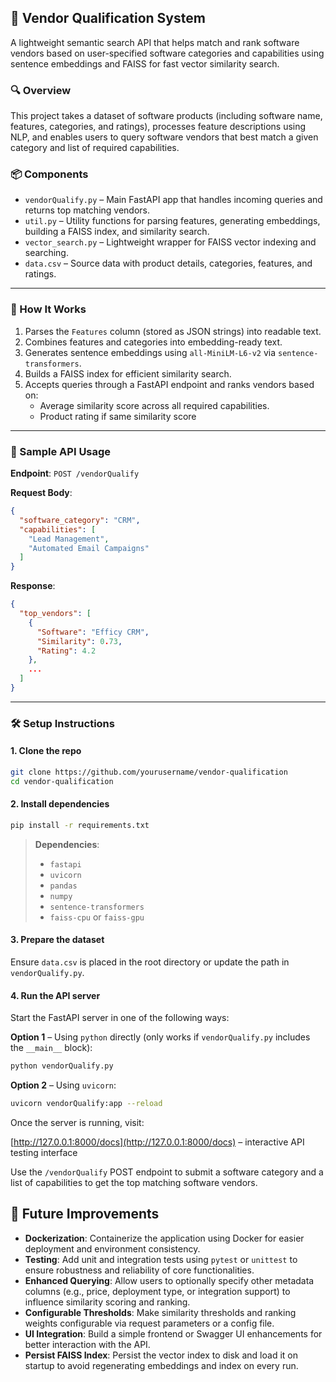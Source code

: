 ## 🧠 Vendor Qualification System

A lightweight semantic search API that helps match and rank software vendors based on user-specified software categories and capabilities using sentence embeddings and FAISS for fast vector similarity search.

### 🔍 Overview

This project takes a dataset of software products (including software name, features, categories, and ratings), processes feature descriptions using NLP, and enables users to query software vendors that best match a given category and list of required capabilities.

### 📦 Components

- `vendorQualify.py` – Main FastAPI app that handles incoming queries and returns top matching vendors.
- `util.py` – Utility functions for parsing features, generating embeddings, building a FAISS index, and similarity search.
- `vector_search.py` – Lightweight wrapper for FAISS vector indexing and searching.
- `data.csv` – Source data with product details, categories, features, and ratings.

---

### 🚀 How It Works

1. Parses the `Features` column (stored as JSON strings) into readable text.
2. Combines features and categories into embedding-ready text.
3. Generates sentence embeddings using `all-MiniLM-L6-v2` via `sentence-transformers`.
4. Builds a FAISS index for efficient similarity search.
5. Accepts queries through a FastAPI endpoint and ranks vendors based on:
   - Average similarity score across all required capabilities.
   - Product rating if same similarity score

---

### 🧪 Sample API Usage

**Endpoint**: `POST /vendorQualify`

**Request Body**:
```json
{
  "software_category": "CRM",
  "capabilities": [
    "Lead Management",
    "Automated Email Campaigns"
  ]
}
```

**Response**:
```json
{
  "top_vendors": [
    {
      "Software": "Efficy CRM",
      "Similarity": 0.73,
      "Rating": 4.2
    },
    ...
  ]
}
```

---

### 🛠️ Setup Instructions

#### 1. Clone the repo

```bash
git clone https://github.com/yourusername/vendor-qualification
cd vendor-qualification
```

#### 2. Install dependencies

```bash
pip install -r requirements.txt
```

> **Dependencies**:
> - `fastapi`
> - `uvicorn`
> - `pandas`
> - `numpy`
> - `sentence-transformers`
> - `faiss-cpu` or `faiss-gpu`

#### 3. Prepare the dataset

Ensure `data.csv` is placed in the root directory or update the path in `vendorQualify.py`.


#### 4. Run the API server

Start the FastAPI server in one of the following ways:

**Option 1** – Using `python` directly (only works if `vendorQualify.py` includes the `__main__` block):

```bash
python vendorQualify.py
```

**Option 2** – Using `uvicorn`:

```bash
uvicorn vendorQualify:app --reload
```

Once the server is running, visit:

 [http://127.0.0.1:8000/docs](http://127.0.0.1:8000/docs) – interactive API testing interface  

Use the `/vendorQualify` POST endpoint to submit a software category and a list of capabilities to get the top matching software vendors.


## 🚀 Future Improvements

- **Dockerization**: Containerize the application using Docker for easier deployment and environment consistency.
- **Testing**: Add unit and integration tests using `pytest` or `unittest` to ensure robustness and reliability of core functionalities.
- **Enhanced Querying**: Allow users to optionally specify other metadata columns (e.g., price, deployment type, or integration support) to influence similarity scoring and ranking.
- **Configurable Thresholds**: Make similarity thresholds and ranking weights configurable via request parameters or a config file.
- **UI Integration**: Build a simple frontend or Swagger UI enhancements for better interaction with the API.
- **Persist FAISS Index**: Persist the vector index to disk and load it on startup to avoid regenerating embeddings and index on every run.
